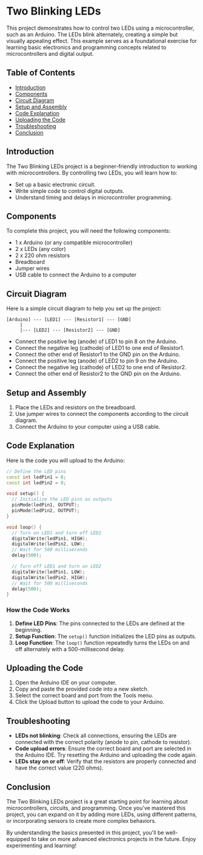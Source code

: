 
# Two Blinking LEDs

This project demonstrates how to control two LEDs using a microcontroller, such as an Arduino. The LEDs blink alternately, creating a simple but visually appealing effect. This example serves as a foundational exercise for learning basic electronics and programming concepts related to microcontrollers and digital output.

## Table of Contents

- [Introduction](#introduction)
- [Components](#components)
- [Circuit Diagram](#circuit-diagram)
- [Setup and Assembly](#setup-and-assembly)
- [Code Explanation](#code-explanation)
- [Uploading the Code](#uploading-the-code)
- [Troubleshooting](#troubleshooting)
- [Conclusion](#conclusion)

## Introduction

The Two Blinking LEDs project is a beginner-friendly introduction to working with microcontrollers. By controlling two LEDs, you will learn how to:

- Set up a basic electronic circuit.
- Write simple code to control digital outputs.
- Understand timing and delays in microcontroller programming.

## Components

To complete this project, you will need the following components:

- 1 x Arduino (or any compatible microcontroller)
- 2 x LEDs (any color)
- 2 x 220 ohm resistors
- Breadboard
- Jumper wires
- USB cable to connect the Arduino to a computer

## Circuit Diagram

Here is a simple circuit diagram to help you set up the project:

```
[Arduino] --- [LED1] --- [Resistor1] --- [GND]
     |
     |--- [LED2] --- [Resistor2] --- [GND]
```

- Connect the positive leg (anode) of LED1 to pin 8 on the Arduino.
- Connect the negative leg (cathode) of LED1 to one end of Resistor1.
- Connect the other end of Resistor1 to the GND pin on the Arduino.
- Connect the positive leg (anode) of LED2 to pin 9 on the Arduino.
- Connect the negative leg (cathode) of LED2 to one end of Resistor2.
- Connect the other end of Resistor2 to the GND pin on the Arduino.

## Setup and Assembly

1. Place the LEDs and resistors on the breadboard.
2. Use jumper wires to connect the components according to the circuit diagram.
3. Connect the Arduino to your computer using a USB cable.

## Code Explanation

Here is the code you will upload to the Arduino:

```cpp
// Define the LED pins
const int ledPin1 = 8;
const int ledPin2 = 9;

void setup() {
  // Initialize the LED pins as outputs
  pinMode(ledPin1, OUTPUT);
  pinMode(ledPin2, OUTPUT);
}

void loop() {
  // Turn on LED1 and turn off LED2
  digitalWrite(ledPin1, HIGH);
  digitalWrite(ledPin2, LOW);
  // Wait for 500 milliseconds
  delay(500);

  // Turn off LED1 and turn on LED2
  digitalWrite(ledPin1, LOW);
  digitalWrite(ledPin2, HIGH);
  // Wait for 500 milliseconds
  delay(500);
}
```

### How the Code Works

1. **Define LED Pins**: The pins connected to the LEDs are defined at the beginning.
2. **Setup Function**: The `setup()` function initializes the LED pins as outputs.
3. **Loop Function**: The `loop()` function repeatedly turns the LEDs on and off alternately with a 500-millisecond delay.

## Uploading the Code

1. Open the Arduino IDE on your computer.
2. Copy and paste the provided code into a new sketch.
3. Select the correct board and port from the Tools menu.
4. Click the Upload button to upload the code to your Arduino.

## Troubleshooting

- **LEDs not blinking**: Check all connections, ensuring the LEDs are connected with the correct polarity (anode to pin, cathode to resistor).
- **Code upload errors**: Ensure the correct board and port are selected in the Arduino IDE. Try resetting the Arduino and uploading the code again.
- **LEDs stay on or off**: Verify that the resistors are properly connected and have the correct value (220 ohms).

## Conclusion

The Two Blinking LEDs project is a great starting point for learning about microcontrollers, circuits, and programming. Once you've mastered this project, you can expand on it by adding more LEDs, using different patterns, or incorporating sensors to create more complex behaviors.

By understanding the basics presented in this project, you'll be well-equipped to take on more advanced electronics projects in the future. Enjoy experimenting and learning!
